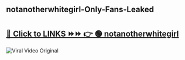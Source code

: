 
 ## notanotherwhitegirl-Only-Fans-Leaked

# <h2><a href="https://clipsfans.com/notanotherwhitegirl&ref=git">🔗 Click to LINKS ⏩⏩ 👉 🟢 notanotherwhitegirl </a></h2>

<a href="https://clipsfans.com/notanotherwhitegirl&ref=git" rel="nofollow" data-target="animated-image.originalLink"><img src="https://i.ibb.co.com/xMMVF88/686577567.gif" alt="Viral Video Original" style="max-width: 100%; display: inline-block;" data-target="animated-image.originalImage"></a>
